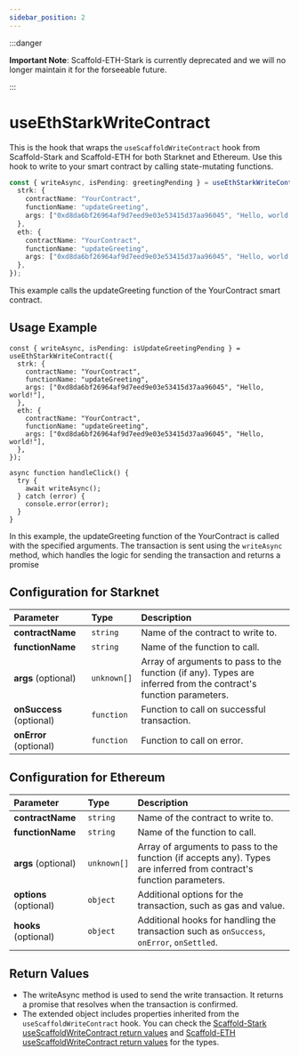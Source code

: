 ```yaml
---
sidebar_position: 2
---
```


:::danger

**Important Note**: Scaffold-ETH-Stark is currently deprecated and we will no longer maintain it for the forseeable future.

:::

# useEthStarkWriteContract

This is the hook that wraps the `useScaffoldWriteContract` hook from Scaffold-Stark and Scaffold-ETH for both Starknet and Ethereum. Use this hook to write to your smart contract by calling state-mutating functions.

```ts
const { writeAsync, isPending: greetingPending } = useEthStarkWriteContract({
  strk: {
    contractName: "YourContract",
    functionName: "updateGreeting",
    args: ["0xd8da6bf26964af9d7eed9e03e53415d37aa96045", "Hello, world!"],
  },
  eth: {
    contractName: "YourContract",
    functionName: "updateGreeting",
    args: ["0xd8da6bf26964af9d7eed9e03e53415d37aa96045", "Hello, world!"],
  },
});
```

This example calls the updateGreeting function of the YourContract smart contract.

## Usage Example

```tsx
const { writeAsync, isPending: isUpdateGreetingPending } = useEthStarkWriteContract({
  strk: {
    contractName: "YourContract",
    functionName: "updateGreeting",
    args: ["0xd8da6bf26964af9d7eed9e03e53415d37aa96045", "Hello, world!"],
  },
  eth: {
    contractName: "YourContract",
    functionName: "updateGreeting",
    args: ["0xd8da6bf26964af9d7eed9e03e53415d37aa96045", "Hello, world!"],
  },
});

async function handleClick() {
  try {
    await writeAsync();
  } catch (error) {
    console.error(error);
  }
}
```

In this example, the updateGreeting function of the YourContract is called with the specified arguments. The transaction is sent using the `writeAsync` method, which handles the logic for sending the transaction and returns a promise

## Configuration for Starknet

| Parameter                | Type        | Description                                                                                                      |
| :----------------------- | :---------- | :--------------------------------------------------------------------------------------------------------------- |
| **contractName**         | `string`    | Name of the contract to write to.                                                                                |
| **functionName**         | `string`    | Name of the function to call.                                                                                    |
| **args** (optional)      | `unknown[]` | Array of arguments to pass to the function (if any). Types are inferred from the contract's function parameters. |
| **onSuccess** (optional) | `function`  | Function to call on successful transaction.                                                                      |
| **onError** (optional)   | `function`  | Function to call on error.                                                                                       |

## Configuration for Ethereum

| Parameter              | Type        | Description                                                                                                          |
| :--------------------- | :---------- | :------------------------------------------------------------------------------------------------------------------- |
| **contractName**       | `string`    | Name of the contract to write to.                                                                                    |
| **functionName**       | `string`    | Name of the function to call.                                                                                        |
| **args** (optional)    | `unknown[]` | Array of arguments to pass to the function (if accepts any). Types are inferred from contract's function parameters. |
| **options** (optional) | `object`    | Additional options for the transaction, such as gas and value.                                                       |
| **hooks** (optional)   | `object`    | Additional hooks for handling the transaction such as `onSuccess`, `onError`, `onSettled`.                           |

## Return Values

- The writeAsync method is used to send the write transaction. It returns a promise that resolves when the transaction is confirmed.
- The extended object includes properties inherited from the `useScaffoldWriteContract` hook. You can check the [Scaffold-Stark useScaffoldWriteContract return values](https://scaffoldstark.com/docs/hooks/useScaffoldWriteContract#return-values) and [Scaffold-ETH useScaffoldWriteContract return values](https://docs.scaffoldeth.io/hooks/useScaffoldWriteContract#return-values) for the types.
